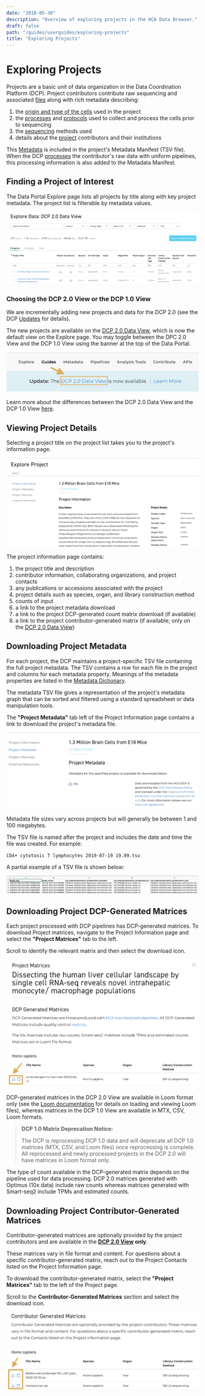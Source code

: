 ```yaml
---
date: "2018-05-30"
description: "Overview of exploring projects in the HCA Data Browser."
draft: false
path: "/guides/userguides/exploring-projects"
title: "Exploring Projects"
---
```


# Exploring Projects

Projects are a basic unit of data organization in the Data Coordination Platform (DCP). Project contributors contribute raw sequencing and associated [files](/metadata/dictionary/file/sequence_file) along with rich metadata describing:

1. the [origin and type of the cells](/metadata/dictionary/biomaterial/cell_line) used in the project
1. the [processes](/metadata/dictionary/process/analysis_process) and [protocols](/metadata/dictionary/protocol/aggregate_generation_protocol) used to collect and process the cells prior to sequencing
1. the [sequencing](/metadata/dictionary/protocol/sequencing_protocol) methods used
1. details about the [project](/metadata/dictionary/project/project) contributors and their institutions

This [Metadata](/metadata/dictionary/process/analysis_process) is included in the project's Metadata Manifest (TSV file). When the DCP [processes](/pipelines) the contributor's raw data with uniform pipelines, this processing information is also added to the Metadata Manifest.

## Finding a Project of Interest

The Data Portal Explore page lists all projects by title along with key project metadata. The project list is filterable by metadata values. 

![Browsing Projects in the Data Explorer](../_images/explore_dcp_2.png "Exploring Projects")

### Choosing the DCP 2.0 View or the DCP 1.0 View

We are incrementally adding new projects and data for the DCP 2.0 (see the DCP [Updates](/dcp-updates) for details). 

The new projects are available on the [DCP 2.0 Data View](/what-is-the-dcp-20-data-preview), which is now the default view on the Explore page. You may toggle between the DPC 2.0 View and the DCP 1.0 View using the banner at the top of the Data Portal.

![DCP2 Data View](../_images/data_preview_2.png "Data Preview")

Learn more about the differences between the DCP 2.0 Data View and the DCP 1.0 View [here](/what-is-the-dcp-20-data-preview).

## Viewing Project Details

Selecting a project title on the project list takes you to the project's information page. 

![Viewing Project Information](../_images/Project_information.png "Project /Information")

The project information page contains:

1. the project title and description
1. contributor information, collaborating organizations, and project contacts
1. any publications or accessions associated with the project
1. project details such as species, organ, and library construction method
1. counts of input
1. a link to the project metadata download
1. a link to the project DCP-generated count matrix download (if available)
1. a link to the project contributor-generated matrix (if available; only on the [DCP 2.0 Data View](/what-is-the-dcp-20-data-preview))

## Downloading Project Metadata

For each project, the DCP maintains a project-specific TSV file containing the full project metadata. The TSV contains a row for each file in the project and columns for each metadata property. Meanings of the metadata properties are listed in the [Metadata Dictionary](/metadata).

The metadata TSV file gives a representation of the project's metadata graph that can be sorted and filtered using a standard spreadsheet or data manipulation tools.

The **"Project Metadata"** tab left of the Project Information page contains a link to download the project's metadata file.

![Project Metadata](../_images/project_metadata.png "Project Metadata")

Metadata file sizes vary across projects but will generally be between 1 and 100 megabytes.

The TSV file is named after the project and includes the date and time the file was created. For example:

``` 
CD4+ cytotoxic T lymphocytes 2019-07-19 19.09.tsv
```

A partial example of a TSV file is shown below:

![Partial Metadata tsv](../_images/metadata_tsv.png "TSV File")

## Downloading Project DCP-Generated Matrices

Each project processed with DCP pipelines has DCP-generated matrices. To download Project matrices, navigate to the Project Information page and select the **"Project Matrices"** tab to the left. 

Scroll to identify the relevant matrix and then select the download icon. 

![Project Matrices](../_images/dcp_generated_matrices.png "Project Matrices")

DCP-generated matrices in the DCP 2.0 View are available in Loom format only (see the [Loom documentation](http://loompy.org/) for details on loading and viewing Loom files), whereas matrices in the DCP 1.0 View are available in MTX, CSV, Loom formats. 

> **DCP 1.0 Matrix Deprecation Notice:** 
>
> The DCP is reprocessing DCP 1.0 data and will deprecate all DCP 1.0 matrices (MTX, CSV, and Loom files) once reprocessing is complete. All reprocessed and newly processed projects in the DCP 2.0 will have matrices in Loom format only. 

The type of count available in the DCP-generated matrix depends on the pipeline used for data processing. DCP 2.0 matrices generated with Optimus (10x data) include raw counts whereas matrices generated with Smart-seq2 include TPMs and estimated counts. 

## Downloading Project Contributor-Generated Matrices

Contributor-generated matrices are optionally provided by the project contributors and are available in the **[DCP 2.0 View](/what-is-the-dcp-20-data-preview) only**. 

These matrices vary in file format and content. For questions about a specific contributor-generated matrix, reach out to the Project Contacts listed on the Project Information page.

To download the contributor-generated matrix, select the **"Project Matrices"** tab to the left of the Project page. 

Scroll to the **Contributor-Generated Matrices** section and select the download icon.

![Contributor Matrices](../_images/contributor_matrices.png "Contributor Matrices")
